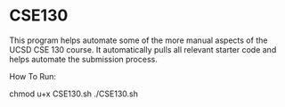 # CSE130

This program helps automate some of the more manual aspects of the UCSD CSE 130 course. It automatically pulls all relevant starter code and helps automate the submission process.

How To Run:

chmod u+x CSE130.sh
./CSE130.sh
